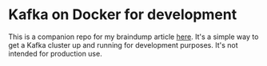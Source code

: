 # Kafka on Docker for development
This is a companion repo for my braindump article [here](https://choy.in). It's a simple way to get a Kafka cluster up and running for development purposes. It's not intended for production use.